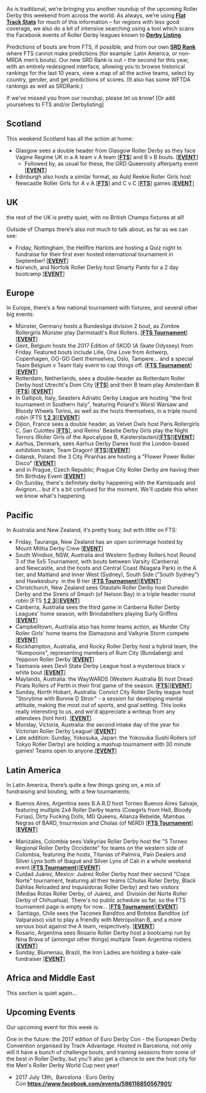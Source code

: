 <html><body><p class="p1"><span class="s1">As is traditional, we’re bringing you another roundup of the upcoming Roller Derby this weekend from across the world. As always, we’re using <a href="http://flattrackstats.com/"><span class="s2"><b>Flat Track Stats</b></span></a> for much of this information – for regions with less good coverage, we also do a bit of intensive searching using a tool which scans the Facebook events of Roller Derby leagues known to <strong><a href="http://derbylisting.com/dl/grid/">Derby Listing</a></strong>.</span></p>
<p class="p1"><span class="s1">Predictions of bouts are from FTS, if possible, and from our own <strong><a href="http://aoanla.pythonanywhere.com/SRDRankv2.html">SRD Rank</a></strong> where FTS cannot make predictions (for example: Latin America, or non-MRDA men’s bouts). Our new SRD Rank is out – the second for this year, with an entirely redesigned interface, allowing you to browse historical rankings for the last 10 years, view a map of all the active teams, select by country, gender, and get predictions of scores. (It also has some WFTDA rankings as well as SRDRank.)</span></p>
<p class="p1"><span class="s1">If we’ve missed you from our roundup, please let us know! [Or add yourselves to FTS and/or Derbylisting]</span></p>

<h2 class="p2"><span class="s1"><b>Scotland</b></span></h2>
<p class="p2">This weekend Scotland has all the action at home:</p>

<ul>
	<li class="p2">Glasgow sees a double header from Glasgow Roller Derby as they face Vagine Regime UK in a A team v A team [<a href="http://flattrackstats.com/bouts/94000"><strong>FTS</strong></a>] and B v B bouts. [<a href="https://www.facebook.com/events/1955681047992976/"><strong>EVENT</strong></a>]
<ul>
	<li class="p2">Followed by, as usual for these, the GRD Queerosity afterparty event [<a href="https://www.facebook.com/events/1480614435302147/"><strong>EVENT</strong></a>]</li>
</ul>
</li>
	<li class="p2">Edinburgh also hosts a similar format, as Auld Reekie Roller Girls host Newcastle Roller Girls for A v A [<a href="http://flattrackstats.com/node/92669"><strong>FTS</strong></a>] and C v C [<a href="http://flattrackstats.com/node/92670"><strong>FTS</strong></a>] games [<a href="https://www.facebook.com/events/1984973061737191/"><strong>EVENT</strong></a>]</li>
</ul>
<h2 class="p1">UK</h2>
<p class="p1"><span class="s1">the rest of the UK is pretty quiet, with no British Champs fixtures at all!</span></p>
Outside of Champs there’s also not much to talk about, as far as we can see:
<ul>
	<li>Friday, Nottingham, the Hellfire Harlots are hosting a Quiz night to fundraise for their first ever hosted international tournament in September! [<a href="https://www.facebook.com/events/425840224450812/"><strong>EVENT</strong></a>]</li>
	<li>Norwich, and Norfolk Roller Derby host Smarty Pants for a 2 day bootcamp [<a href="https://www.facebook.com/events/231321830612081"><strong>EVENT</strong></a>]</li>
</ul>
<h2 class="p1">Europe</h2>
<p class="p1"><span class="s1">In Europe, there’s a few national tournament with fixtures, and several other big events:</span></p>

<ul>
	<li class="p1">Münster, Germany hosts a Bundesliga division 2 bout, as Zombie Rollergirls Münster play Darmstadt's Riot Rollers. [<a href="http://flattrackstats.com/tournaments/88659/overview"><strong>FTS Tournament</strong></a>][<a href="https://www.facebook.com/events/244547532673930/"><strong>EVENT</strong></a>]</li>
	<li class="p1">Gent, Belgium hosts the 2017 Edition of SKOD (A Skate Odyssey) from Friday. Featured bouts include Lille, One Love from Antwerp, Copenhagen, GO-GO Gent themselves, Oslo, Tampere... and a special Team Belgium v Team Italy event to cap things off. [<a href="http://flattrackstats.com/tournaments/92410/overview"><strong>FTS Tournament</strong></a>][<a href="https://www.facebook.com/events/1786986234886236/"><strong>EVENT</strong></a>]</li>
	<li class="p1">Rotterdam, Netherlands, sees a double-header as Rotterdam Roller Derby host Utrecht's Dom City [<a href="http://flattrackstats.com/bouts/92252/overview"><strong>FTS</strong></a>] and their B team play Amsterdam B [<a href="http://flattrackstats.com/bouts/92253/overview"><strong>FTS</strong></a>] [<a href="https://www.facebook.com/events/604233139781882/"><strong>EVENT</strong></a>]</li>
	<li class="p1">In Gallipoli, Italy, Seasters Adriatic Derby League are hosting "the first tournament in Southern Italy", featuring Poland's Worst Warsaw and Bloody Wheels Torino, as well as the hosts themselves, in a triple round robin [FTS <a href="http://flattrackstats.com/node/93051"><strong>1</strong></a>,<a href="http://flattrackstats.com/node/93052"><strong>2</strong></a>,<a href="http://flattrackstats.com/node/93053"><strong>3</strong></a>][<a href="https://www.facebook.com/events/424419284585909/"><strong>EVENT</strong></a>]</li>
	<li class="p1">Dijion, France sees a double header, as Velvet Owls host Paris Rollergirls C, San Culottes [<a href="http://flattrackstats.com/node/93030"><strong>FTS</strong></a>], and Reims' Beastie Derby Girls play the Night Terrors (Roller Girls of the Apocalypse B, Kaisterslauten)[<a href="http://flattrackstats.com/bouts/89942/overview"><strong>FTS</strong></a>][<a href="https://www.facebook.com/events/233341443814669/"><strong>EVENT</strong></a>]</li>
	<li class="p1">Aarhus, Denmark, sees Aarhus Derby Danes host the London-based exhibition team, Team Dragon! [<a href="http://flattrackstats.com/bouts/88538/overview"><strong>FTS</strong></a>][<a href="https://www.facebook.com/events/1476720082361416/"><strong>EVENT</strong></a>]</li>
	<li class="p1">Gdansk, Poland: the 3 City Piranhas are hosting a "Flower Power Roller Disco" [<a href="https://www.facebook.com/events/1893430277565541/"><strong>EVENT</strong></a>]</li>
	<li class="p1">and in Prague, Czech Republic; Prague City Roller Derby are having their 5th Birthday Event [<a href="https://www.facebook.com/events/619934084871407/"><strong>EVENT</strong></a>]</li>
	<li class="p1">On Sunday, there's definitely derby happening with the Kamiquads and Avignon... but it's a bit confused for the moment. We'll update this when we know what's happening.</li>
</ul>
<h2 class="p2"><span class="s1"><b>Pacific</b></span></h2>
In Australia and New Zealand, it’s pretty busy, but with little on FTS:
<ul>
	<li>Friday, Tauranga, New Zealand has an open scrimmage hosted by Mount Militia Derby Crew [<a href="https://www.facebook.com/events/247507172322899/"><strong>EVENT</strong></a>]</li>
	<li>South Windsor, NSW, Australia and Western Sydney Rollers host Round 3 of the 5x5 Tournament, with bouts between Varsity (Canberra) and Newcastle, and the hosts and Central Coast (Niagara Park) in the A tier, and Maitland and Inner West (Sydney), South Side ("South Sydney") and Hawkesbury  in the B tier [<a href="http://flattrackstats.com/tournaments/91946"><strong>FTS Tournament</strong></a>][<a href="https://www.facebook.com/events/1908342199403405/"><strong>EVENT</strong></a>]</li>
	<li>Christchurch, New Zealand sees Otautahi Roller Derby host Dunedin Derby and the Sirens of Smash (of Nelson Bay) in a triple header round robin [FTS <a href="http://flattrackstats.com/bouts/93992/overview"><strong>1</strong></a>,<a href="http://flattrackstats.com/bouts/93993/overview"><strong>2</strong></a>,<a href="http://flattrackstats.com/bouts/93994/overview"><strong>3</strong></a>][<a href="https://www.facebook.com/events/697589920425344/"><strong>EVENT</strong></a>]</li>
	<li>Canberra, Australia sees the third game in Canberra Roller Derby Leagues' home season, with Brindabelters playing Surly Griffins [<a href="https://www.facebook.com/events/1317910444911893/"><strong>EVENT</strong></a>]</li>
	<li>Campbelltown, Australia also has home teams action, as Murder City Roller Girls' home teams the Slamazons and Valkyrie Storm compete [<a href="https://www.facebook.com/events/455584564783965/"><strong>EVENT</strong></a>]</li>
	<li>Rockhampton, Australia, and Rocky Roller Derby host a hybrid team, the "Rumpoons", representing members of Rum City (Bundaberg) and Yeppoon Roller Derby [<a href="https://www.facebook.com/events/307122463034054/?"><strong>EVENT</strong></a>]</li>
	<li>Tasmania sees Devil State Derby League host a mysterious black v white bout [<a href="https://www.facebook.com/events/1925488957719079/"><strong>EVENT</strong></a>]</li>
	<li>Maylands, Australia: the WayWARDS (Western Australia B) host Dread Pirate Rollers of Perth in their first game of the season. [<a href="http://flattrackstats.com/bouts/93995/overview"><strong>FTS</strong></a>][<a href="https://www.facebook.com/events/1214002628723179/?"><strong>EVENT</strong></a>]</li>
	<li>Sunday, North Hobart, Australia: Convict City Roller Derby league host "Storytime with Bonnie D Stroir" - a session for developing mental attitude, making the most out of sports, and goal setting. This looks really interesting to us, and we'd appreciate a writeup from any attendees (hint hint). [<a href="https://www.facebook.com/events/805234639633889/"><strong>EVENT</strong></a>]</li>
	<li>Monday, Victoria, Australia: the second intake day of the year for Victorian Roller Derby League! [<a href="https://www.facebook.com/events/1476092239098686/"><strong>EVENT</strong></a>]</li>
	<li>Late addition: Sunday, Yokosuka, Japan: the Yokosuka Sushi Rollers (of Tokyo Roller Derby) are holding a mashup tournament with 30 minute games! Teams open to anyone.[<a href="https://www.facebook.com/events/785295368291999/"><strong>EVENT</strong></a>]</li>
</ul>
<h2><span class="s1"><b>Latin America</b></span></h2>
<p class="p2">In Latin America, there’s quite a few things going on, a mix of fundraising and bouting, with a few tournaments:</p>

<ul>
	<li class="p2">
<p class="p1"><span class="s1">Buenos Aires, Argentina sees B.A.R.D host Torneo Buenos Aires Salvaje, featuring multiple 2x4 Roller Derby teams (Cowgirls from Hell, Bloody Furias), Dirty Fucking Dolls, MD Queens, Alianza Rebelde, Mambas Negras of BARD, Insurrexion and Cholas (of NERD) [<a href="http://flattrackstats.com/tournaments/94001"><strong>FTS Tournament</strong></a>][<a href="https://www.facebook.com/events/1258614694258106/"><strong>EVENT</strong></a>]</span></p>
</li>
	<li class="p2">Manizales, Colombia sees Valkyrias Roller Derby host the "5 Torneo Regional Roller Derby Occidente" for teams on the western side of Colombia, featuring the hosts, Titanias of Palmira, Pain Dealers and Silver Lynx both of Ibagué and Silver Lynx of Cali in a whole weekend event.[<a href="http://flattrackstats.com/tournaments/94006"><strong>FTS Tournament</strong></a>][<a href="https://www.facebook.com/events/199567703894556/"><strong>EVENT</strong></a>]</li>
	<li class="p2">Cuidad Juárez, Mexico: Juárez Roller Derby host their second "Copa Norte" tournament, featuring all their teams (Chulas Roller Derby, Black Dahlias Reloaded and Inquisidoras Roller Derby) and two visitors (Medias Rotas Roller Derby, of Juárez, and  División del Norte Roller Derby of Chihuahua). There's no public schedule so far, so the FTS tournament page is empty for now... [<a href="http://flattrackstats.com/tournaments/94018"><strong>FTS Tournament</strong></a>][<a href="https://www.facebook.com/events/1319128798164436/"><strong>EVENT</strong></a>]</li>
	<li class="p2"> Santiago, Chile sees the Tacones Banditos and Bototos Banditos (of Valparaíso) visit to play a friendly with Metropolitan B, and a more serious bout against the A team, respectively. [<a href="https://www.facebook.com/events/377734962621422/"><strong>EVENT</strong></a>]</li>
	<li class="p2">Rosario, Argentina sees Rosario Roller Derby host a bootcamp run by Nina Brava of (amongst other things) multiple Team Argentina rosters. [<a href="https://www.facebook.com/events/799691356861886/"><strong>EVENT</strong></a>]</li>
	<li class="p2">Sunday, Blumenau, Brazil, the Iron Ladies are holding a bake-sale fundraiser [<a href="https://www.facebook.com/events/153197288545292/"><strong>EVENT</strong></a>]</li>
</ul>
<h2 class="p2">Africa and Middle East</h2>
This section is quiet again…
<h2>Upcoming Events</h2>
Our upcoming event for this week is:

One in the future: the 2017 edition of Euro Derby Con - the European Derby Convention organised by Track Advantage. Hosted in Barcelona, not only will it have a bunch of challenge bouts, and training sessions from some of the best in Roller Derby, but you'll also get a chance to see the host city for the Men's Roller Derby World Cup next year!
<ul>
	<li>2017 July 13th,  Barcelona : Euro Derby Con <strong><a href="https://www.facebook.com/events/596116850567901/">https://www.facebook.com/events/596116850567901/</a></strong></li>
</ul>
 

 </body></html>
